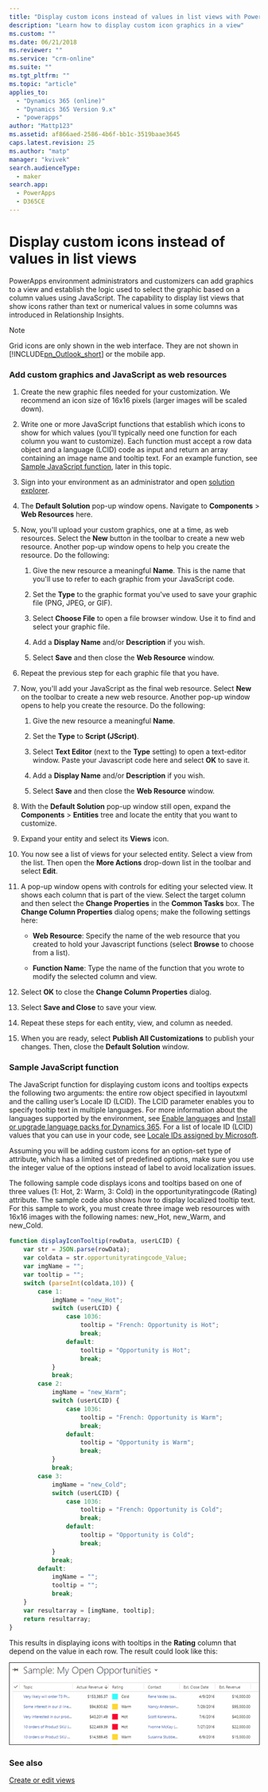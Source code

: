 ```yaml
---
title: "Display custom icons instead of values in list views with PowerApps | MicrosoftDocs"
description: "Learn how to display custom icon graphics in a view"
ms.custom: ""
ms.date: 06/21/2018
ms.reviewer: ""
ms.service: "crm-online"
ms.suite: ""
ms.tgt_pltfrm: ""
ms.topic: "article"
applies_to: 
  - "Dynamics 365 (online)"
  - "Dynamics 365 Version 9.x"
  - "powerapps"
author: "Mattp123"
ms.assetid: af866aed-2586-4b6f-bb1c-3519baae3645
caps.latest.revision: 25
ms.author: "matp"
manager: "kvivek"
search.audienceType: 
  - maker
search.app: 
  - PowerApps
  - D365CE
---
```

# Display custom icons instead of values in list views

<a name="GridIcons"></a>   

 PowerApps environment administrators and customizers can add graphics to a view and establish the logic used to select the graphic based on a column values using JavaScript. The capability to display list views that show icons rather than text or numerical values in some columns was introduced in Relationship Insights. 
  
> [!NOTE]
>  Grid icons are only shown in the web interface. They are not shown in [!INCLUDE[pn_Outlook_short](../../includes/pn-outlook-short.md)] or the mobile app.  
  
### Add custom graphics and JavaScript as web resources  
  
1.  Create the new graphic files needed for your customization. We recommend an icon size of 16x16 pixels (larger images will be scaled down).  
  
2.  Write one or more JavaScript functions that establish which icons to show for which values (you'll typically need one function for each column you want to customize). Each function must accept a row data object and a language (LCID) code as input and return an array containing an image name and tooltip text. For an example function, see [Sample JavaScript function](#SampleJavascript), later in this topic.  
  
3.  Sign into your environment as an administrator and open [solution explorer](../model-driven-apps/advanced-navigation.md#solution-explorer).  
  
4.  The **Default Solution** pop-up window opens. Navigate to **Components** > **Web Resources** here.  
  
5.  Now, you'll upload your custom graphics, one at a time, as web resources. Select the **New** button in the toolbar to create a new web resource. Another pop-up window opens to help you create the resource. Do the following:  
  
    1.  Give the new resource a meaningful **Name**. This is the name that you'll use to refer to each graphic from your JavaScript code.  
  
    2.  Set the **Type** to the graphic format you've used to save your graphic file (PNG, JPEG, or GIF).  
  
    3.  Select  **Choose File** to open a file browser window. Use it to find and select your graphic file.  
  
    4.  Add a **Display Name** and/or **Description** if you wish.  
  
    5.  Select **Save** and then close the **Web Resource** window.  
  
6.  Repeat the previous step for each graphic file that you have.  
  
7.  Now, you'll add your JavaScript as the final web resource. Select **New** on the toolbar to create a new web resource. Another pop-up window opens to help you create the resource. Do the following:  
  
    1.  Give the new resource a meaningful **Name**.  
  
    2.  Set the **Type** to **Script (JScript)**.  
  
    3.  Select **Text Editor** (next to the **Type** setting) to open a text-editor window. Paste your Javascript code here and select **OK** to save it.  
  
    4.  Add a **Display Name** and/or **Description** if you wish.  
  
    5.  Select **Save** and then close the **Web Resource** window.  
  
8.  With the **Default Solution** pop-up window still open, expand the **Components** > **Entities** tree and locate the entity that you want to customize.  
  
9. Expand your entity and select its **Views** icon.  
  
10. You now see a list of views for your selected entity. Select a view from the list. Then open the **More Actions** drop-down list in the toolbar and select **Edit**.  
  
11. A pop-up window opens with controls for editing your selected view. It shows each column that is part of the view. Select the target column and then select the **Change Properties** in the **Common Tasks** box. The **Change Column Properties** dialog opens; make the following settings here:  
  
    - **Web Resource**: Specify the name of the web resource that you created to hold your Javascript functions (select **Browse** to choose from a list).  
  
    - **Function Name**: Type the name of the function that you wrote to modify the selected column and view.  
  
12. Select **OK** to close the **Change Column Properties** dialog.  
  
13. Select **Save and Close** to save your view.  
  
14. Repeat these steps for each entity, view, and column as needed.  
  
15. When you are ready, select **Publish All Customizations** to publish  your changes. Then, close the **Default Solution** window.  
  
<a name="SampleJavascript"></a>   

### Sample JavaScript function  
 The JavaScript function for displaying custom icons and tooltips expects the following two arguments: the entire row object specified in layoutxml and the calling user’s Locale ID (LCID). The LCID parameter enables you to specify tooltip text in multiple languages. For more information about the languages supported by the environment, see [Enable languages](https://docs.microsoft.com/dynamics365/customer-engagement/admin/enable-languages) and [Install or upgrade language packs for Dynamics 365](https://technet.microsoft.com/library/hh699674.aspx). For a list of locale ID (LCID) values that you can use in your code, see [Locale IDs assigned by Microsoft](https://go.microsoft.com/fwlink/?linkid=829588).

  
 Assuming you will be adding custom icons for an option-set type of attribute, which has a limited set of predefined options, make sure you use the integer value of the options instead of label to avoid localization issues.  
  
 The following sample code displays icons and tooltips based on one of three values (1: Hot, 2: Warm, 3: Cold) in the opportunityratingcode (Rating) attribute. The sample code also shows how to display localized tooltip text. For this sample to work, you must create three image web resources with 16x16 images with the following names: new_Hot, new_Warm, and new_Cold.  
  
```javascript
function displayIconTooltip(rowData, userLCID) {      
    var str = JSON.parse(rowData);  
    var coldata = str.opportunityratingcode_Value;  
    var imgName = "";  
    var tooltip = "";  
    switch (parseInt(coldata,10)) { 
        case 1:  
            imgName = "new_Hot";  
            switch (userLCID) {  
                case 1036:  
                    tooltip = "French: Opportunity is Hot";  
                    break;  
                default:  
                    tooltip = "Opportunity is Hot";  
                    break;  
            }  
            break;  
        case 2:  
            imgName = "new_Warm";  
            switch (userLCID) {  
                case 1036:  
                    tooltip = "French: Opportunity is Warm";  
                    break;  
                default:  
                    tooltip = "Opportunity is Warm";  
                    break;  
            }  
            break;  
        case 3:  
            imgName = "new_Cold";  
            switch (userLCID) {  
                case 1036:  
                    tooltip = "French: Opportunity is Cold";  
                    break;  
                default:  
                    tooltip = "Opportunity is Cold";  
                    break;  
            }  
            break;  
        default:  
            imgName = "";  
            tooltip = "";  
            break;  
    }  
    var resultarray = [imgName, tooltip];  
    return resultarray;  
}  
```  
  
 This results in displaying icons with tooltips in the **Rating** column that depend on the value in each row. The result could look like this:  
  
 ![Custom column graphics example](media/custom-column-graphics-example.png "Custom column graphics example")  
 
 ### See also
 [Create or edit views](../model-driven-apps/create-edit-views.md)
